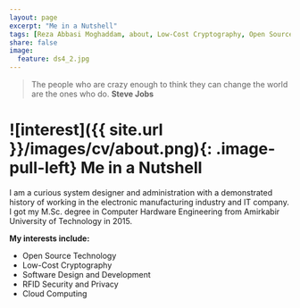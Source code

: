 ```yaml
---
layout: page
excerpt: "Me in a Nutshell"
tags: [Reza Abbasi Moghaddam, about, Low-Cost Cryptography, Open Source Technology]
share: false
image:
  feature: ds4_2.jpg
---
```


> The people who are crazy enough to think they can change the world are the ones who do. **Steve Jobs**

# ![interest]({{ site.url }}/images/cv/about.png){: .image-pull-left} Me in a Nutshell

I am a curious system designer and administration with a demonstrated history of working in the electronic manufacturing industry and IT company. I got my M.Sc. degree in Computer Hardware Engineering from Amirkabir University of Technology in 2015.

**My interests include:**

+ Open Source Technology
+ Low-Cost Cryptography
+ Software Design and Development
+ RFID Security and Privacy
+ Cloud Computing
